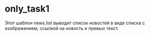 # only_task1

Этот шаблон news.list выводит список новостей в виде списка с изображением, ссылкой на новость и превью текст.
